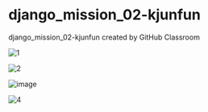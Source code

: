 # django_mission_02-kjunfun
django_mission_02-kjunfun created by GitHub Classroom

![1](https://user-images.githubusercontent.com/87217408/163909716-30c90255-3aaa-431c-9843-0552fb43375f.PNG)

![2](https://user-images.githubusercontent.com/87217408/163909732-394f99a0-43e1-4040-9755-c50efd2734c0.PNG)

![image](https://user-images.githubusercontent.com/87217408/163909955-3423d20f-7be3-4dfd-a95f-79a790f5523f.png)

![4](https://user-images.githubusercontent.com/87217408/163909984-1de19410-000f-4e40-b1e5-340f6dc4d5d6.PNG)
